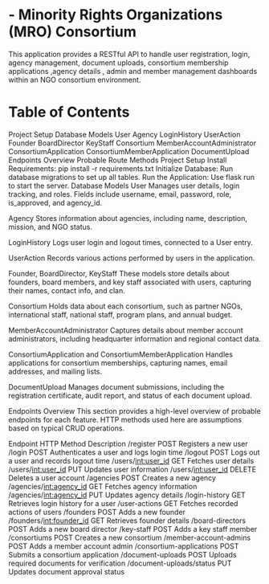 # - Minority Rights Organizations (MRO) Consortium



This application provides a RESTful API to handle user registration, login, agency management, document uploads, consortium membership applications ,agency details , admin and member management dashboards within an NGO consortium environment.

# Table of Contents
Project Setup
Database Models
User
Agency
LoginHistory
UserAction
Founder
BoardDirector
KeyStaff
Consortium
MemberAccountAdministrator
ConsortiumApplication
ConsortiumMemberApplication
DocumentUpload
Endpoints Overview
Probable Route Methods
Project Setup
Install Requirements: pip install -r requirements.txt
Initialize Database: Run database migrations to set up all tables.
Run the Application: Use flask run to start the server.
Database Models
User
Manages user details, login tracking, and roles. Fields include username, email, password, role, is_approved, and agency_id.

Agency
Stores information about agencies, including name, description, mission, and NGO status.

LoginHistory
Logs user login and logout times, connected to a User entry.

UserAction
Records various actions performed by users in the application.

Founder, BoardDirector, KeyStaff
These models store details about founders, board members, and key staff associated with users, capturing their names, contact info, and clan.

Consortium
Holds data about each consortium, such as partner NGOs, international staff, national staff, program plans, and annual budget.

MemberAccountAdministrator
Captures details about member account administrators, including headquarter information and regional contact data.

ConsortiumApplication and ConsortiumMemberApplication
Handles applications for consortium memberships, capturing names, email addresses, and mailing lists.

DocumentUpload
Manages document submissions, including the registration certificate, audit report, and status of each document upload.

Endpoints Overview
This section provides a high-level overview of probable endpoints for each feature. HTTP methods used here are assumptions based on typical CRUD operations.

Endpoint	HTTP Method	Description
/register	POST	Registers a new user
/login	POST	Authenticates a user and logs login time
/logout	POST	Logs out a user and records logout time
/users/<int:user_id>	GET	Fetches user details
/users/<int:user_id>	PUT	Updates user information
/users/<int:user_id>	DELETE	Deletes a user account
/agencies	POST	Creates a new agency
/agencies/<int:agency_id>	GET	Fetches agency information
/agencies/<int:agency_id>	PUT	Updates agency details
/login-history	GET	Retrieves login history for a user
/user-actions	GET	Fetches recorded actions of users
/founders	POST	Adds a new founder
/founders/<int:founder_id>	GET	Retrieves founder details
/board-directors	POST	Adds a new board director
/key-staff	POST	Adds a key staff member
/consortiums	POST	Creates a new consortium
/member-account-admins	POST	Adds a member account admin
/consortium-applications	POST	Submits a consortium application
/document-uploads	POST	Uploads required documents for verification
/document-uploads/status	PUT	Updates document approval status
